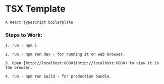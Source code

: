 # TSX Template

    A React typescript boilerplate

### Steps to Work:

    1. run - npm i

    2. run - npm run dev - for running it on web browser.

    3. Open [http://localhost:8000](http://localhost:8000) to view it in the browser.

    4. run - npm run build - for production bundle.